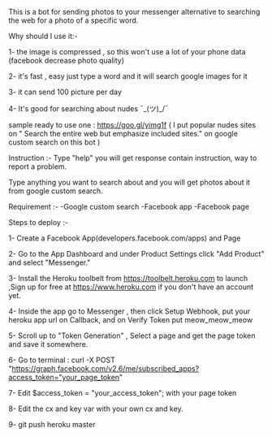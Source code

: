 
This is a bot for sending photos to your messenger alternative to searching the web for a photo of a specific word.

Why should I use it:- 

1- the image is compressed , so this won't use a lot of your phone data
(facebook decrease photo quality)


2- it's fast , easy just type a word and it will search google images for it

3- it can send 100 picture per day

4- It's good for searching about nudes ¯\_(ツ)_/¯

sample ready to use one : https://goo.gl/yimg1f   ( I put popular nudes sites on " Search the entire web but emphasize included sites." on google custom search on this bot )

Instruction :-
Type "help" you will get response contain instruction, way to report a problem.

Type anything you want to search about and you will get photos about it from google custom search.


Requirement :-
-Google custom search 
-Facebook app
-Facebook page

Steps to deploy :-


1-  Create a Facebook App(developers.facebook.com/apps) and Page

2- Go to the App Dashboard and under Product Settings click "Add Product" and select "Messenger."

3- Install the Heroku toolbelt from https://toolbelt.heroku.com to launch ,Sign up for free at https://www.heroku.com if you don't have an account yet.

4- Inside the app go to Messenger , then click Setup Webhook, put your heroku app url on Callback, and on Verify Token put meow_meow_meow

5- Scroll up to "Token Generation" , Select a page  and get the page token and save it somewhere.

6- Go to terminal  :
curl -X POST "https://graph.facebook.com/v2.6/me/subscribed_apps?access_token="your_page_token"

7- Edit  $access_token     = "your_access_token";    with your page token

8- Edit the cx and key var with your own cx and key.

9-  git push heroku master 
